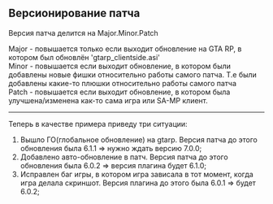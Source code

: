 ## Версионирование патча
Версия патча делится на Major.Minor.Patch

Major - повышается только если выходит обновление на GTA RP, в котором был обновлён 'gtarp_clientside.asi'<br>
Minor - повышается если выходит обновление, в котором были добавлены новые фишки относительно работы самого патча. Т.е были добавлены какие-то 
плюшки относительно работы самого патча<br>
Patch - повышается если выходит обновление, в котором была улучшена/изменена как-то сама игра или SA-MP клиент.

---

Теперь в качестве примера приведу три ситуации:
1. Вышло ГО(глобальное обновление) на gtarp. Версия патча до этого обновления была 6.1.1 => нужно ждать версию 7.0.0;
2. Добавлено авто-обновление в патч. Версия патча до этого обновления была 6.0.2 => версия плагина будет 6.1.0;
3. Исправлен баг игры, в котором игра зависала в тот момент, когда игра делала скриншот. Версия плагина до этого была 6.0.1 => будет 6.0.2;
